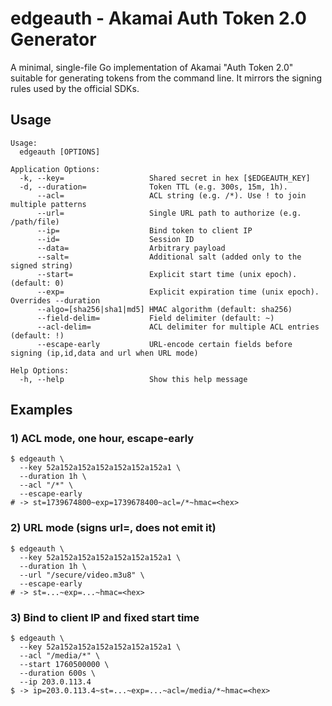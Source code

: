 # edgeauth - Akamai Auth Token 2.0 Generator

A minimal, single-file Go implementation of Akamai "Auth Token 2.0" suitable for generating tokens from the command line.
It mirrors the signing rules used by the official SDKs.

## Usage

```
Usage:
  edgeauth [OPTIONS]

Application Options:
  -k, --key=                   Shared secret in hex [$EDGEAUTH_KEY]
  -d, --duration=              Token TTL (e.g. 300s, 15m, 1h).
      --acl=                   ACL string (e.g. /*). Use ! to join multiple patterns
      --url=                   Single URL path to authorize (e.g. /path/file)
      --ip=                    Bind token to client IP
      --id=                    Session ID
      --data=                  Arbitrary payload
      --salt=                  Additional salt (added only to the signed string)
      --start=                 Explicit start time (unix epoch). (default: 0)
      --exp=                   Explicit expiration time (unix epoch). Overrides --duration
      --algo=[sha256|sha1|md5] HMAC algorithm (default: sha256)
      --field-delim=           Field delimiter (default: ~)
      --acl-delim=             ACL delimiter for multiple ACL entries (default: !)
      --escape-early           URL-encode certain fields before signing (ip,id,data and url when URL mode)

Help Options:
  -h, --help                   Show this help message
```


## Examples

### 1) ACL mode, one hour, escape-early

```
$ edgeauth \
  --key 52a152a152a152a152a152a152a1 \
  --duration 1h \
  --acl "/*" \
  --escape-early
# -> st=1739674800~exp=1739678400~acl=/*~hmac=<hex>
```

### 2) URL mode (signs url=, does not emit it)

```
$ edgeauth \
  --key 52a152a152a152a152a152a152a1 \
  --duration 1h \
  --url "/secure/video.m3u8" \
  --escape-early
# -> st=...~exp=...~hmac=<hex>
```

### 3) Bind to client IP and fixed start time

```
$ edgeauth \
  --key 52a152a152a152a152a152a152a1 \
  --acl "/media/*" \
  --start 1760500000 \
  --duration 600s \
  --ip 203.0.113.4
$ -> ip=203.0.113.4~st=...~exp=...~acl=/media/*~hmac=<hex>
```
